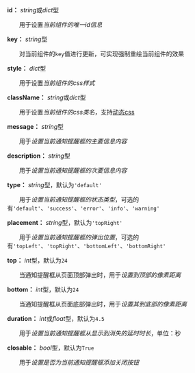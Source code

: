 **id：** *string*或*dict*型

　　用于设置*当前组件的唯一id信息*

**key：** *string*型

　　对当前组件的`key`值进行更新，可实现强制重绘当前组件的效果

**style：** *dict*型

　　用于设置*当前组件的css样式*

**className：** *string*或*dict*型

　　用于设置*当前组件的css类名*，支持[动态css](/advanced-classname)

**message：** *string*型

　　用于*设置当前通知提醒框的主要信息内容*

**description：** *string*型

　　用于*设置当前通知提醒框的次要信息内容*

**type：** *string*型，默认为`'default'`

　　用于*设置当前通知提醒框的状态类型*，可选的有`'default'`、`'success'`、`'error'`、`'info'`、`'warning'`

**placement：** *string*型，默认为`'topRight'`

　　用于*设置当前通知提醒框的弹出位置*，可选的有`'topLeft'`、`'topRight'`、`'bottomLeft'`、`'bottomRight'`

**top：** *int*型，默认为`24`

　　当通知提醒框从页面顶部弹出时，用于*设置到顶部的像素距离*

**bottom：** *int*型，默认为`24`

　　当通知提醒框从页面底部弹出时，用于*设置其到底部的像素距离*

**duration：** *int*或*float*型，默认为`4.5`

　　用于*设置当前通知提醒框从显示到消失的延时时长*，单位：秒

**closable：** *bool*型，默认为`True`

　　用于*设置是否为当前通知提醒框添加关闭按钮*
